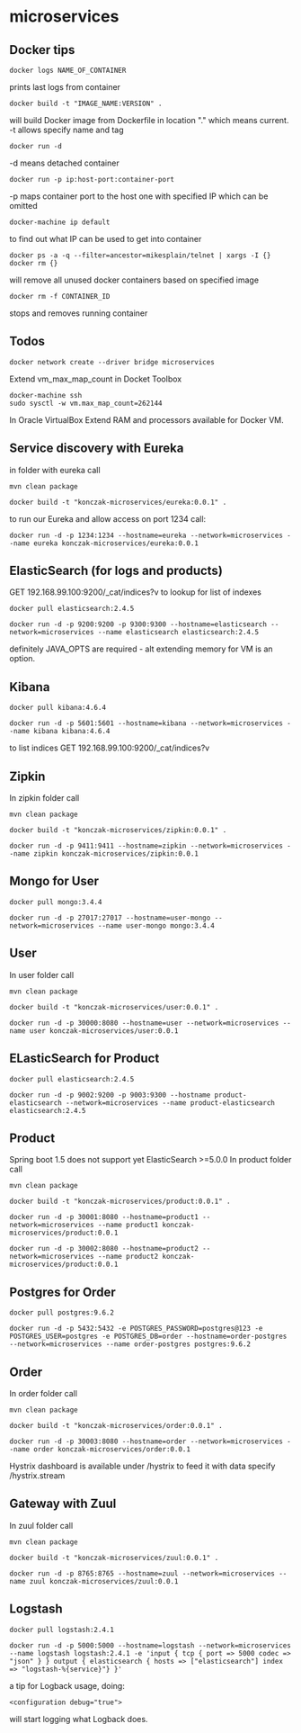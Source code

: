 # microservices

## Docker tips

~~~
docker logs NAME_OF_CONTAINER
~~~

prints last logs from container

~~~
docker build -t "IMAGE_NAME:VERSION" .
~~~

will build Docker image from Dockerfile in location "." which means current.
-t allows specify name and tag

~~~
docker run -d
~~~

-d means detached container

~~~
docker run -p ip:host-port:container-port
~~~

-p maps container port to the host one with specified IP which can be omitted

~~~
docker-machine ip default
~~~

to find out what IP can be used to get into container

~~~
docker ps -a -q --filter=ancestor=mikesplain/telnet | xargs -I {} docker rm {}
~~~
will remove all unused docker containers based on specified image

~~~
docker rm -f CONTAINER_ID
~~~
stops and removes running container

## Todos

~~~
docker network create --driver bridge microservices
~~~

Extend vm_max_map_count in Docket Toolbox

~~~
docker-machine ssh
sudo sysctl -w vm.max_map_count=262144
~~~

In Oracle VirtualBox
Extend RAM and processors available for Docker VM.

## Service discovery with Eureka

in folder with eureka call

~~~
mvn clean package
~~~

~~~
docker build -t "konczak-microservices/eureka:0.0.1" .
~~~

to run our Eureka and allow access on port 1234 call:

~~~
docker run -d -p 1234:1234 --hostname=eureka --network=microservices --name eureka konczak-microservices/eureka:0.0.1
~~~

## ElasticSearch (for logs and products)

GET 192.168.99.100:9200/_cat/indices?v
	to lookup for list of indexes

~~~
docker pull elasticsearch:2.4.5
~~~

~~~
docker run -d -p 9200:9200 -p 9300:9300 --hostname=elasticsearch --network=microservices --name elasticsearch elasticsearch:2.4.5
~~~

definitely JAVA_OPTS are required - alt extending memory for VM is an option.

## Kibana

~~~
docker pull kibana:4.6.4
~~~

~~~
docker run -d -p 5601:5601 --hostname=kibana --network=microservices --name kibana kibana:4.6.4
~~~

to list indices GET 192.168.99.100:9200/_cat/indices?v

## Zipkin
In zipkin folder call

~~~
mvn clean package
~~~

~~~
docker build -t "konczak-microservices/zipkin:0.0.1" .
~~~

~~~
docker run -d -p 9411:9411 --hostname=zipkin --network=microservices --name zipkin konczak-microservices/zipkin:0.0.1
~~~

## Mongo for User
~~~
docker pull mongo:3.4.4
~~~

~~~
docker run -d -p 27017:27017 --hostname=user-mongo --network=microservices --name user-mongo mongo:3.4.4
~~~

## User
In user folder call

~~~
mvn clean package
~~~

~~~
docker build -t "konczak-microservices/user:0.0.1" .
~~~

~~~
docker run -d -p 30000:8080 --hostname=user --network=microservices --name user konczak-microservices/user:0.0.1
~~~

## ELasticSearch for Product
~~~
docker pull elasticsearch:2.4.5
~~~

~~~
docker run -d -p 9002:9200 -p 9003:9300 --hostname product-elasticsearch --network=microservices --name product-elasticsearch elasticsearch:2.4.5
~~~

## Product
Spring boot 1.5 does not support yet ElasticSearch >=5.0.0
In product folder call

~~~
mvn clean package
~~~

~~~
docker build -t "konczak-microservices/product:0.0.1" .
~~~

~~~
docker run -d -p 30001:8080 --hostname=product1 --network=microservices --name product1 konczak-microservices/product:0.0.1
~~~

~~~
docker run -d -p 30002:8080 --hostname=product2 --network=microservices --name product2 konczak-microservices/product:0.0.1
~~~

## Postgres for Order

~~~
docker pull postgres:9.6.2
~~~

~~~
docker run -d -p 5432:5432 -e POSTGRES_PASSWORD=postgres@123 -e POSTGRES_USER=postgres -e POSTGRES_DB=order --hostname=order-postgres --network=microservices --name order-postgres postgres:9.6.2
~~~

## Order
In order folder call

~~~
mvn clean package
~~~

~~~
docker build -t "konczak-microservices/order:0.0.1" .
~~~

~~~
docker run -d -p 30003:8080 --hostname=order --network=microservices --name order konczak-microservices/order:0.0.1
~~~

Hystrix dashboard is available under /hystrix to feed it with data specify /hystrix.stream

## Gateway with Zuul
In zuul folder call

~~~
mvn clean package
~~~

~~~
docker build -t "konczak-microservices/zuul:0.0.1" .
~~~

~~~
docker run -d -p 8765:8765 --hostname=zuul --network=microservices --name zuul konczak-microservices/zuul:0.0.1
~~~

## Logstash

~~~
docker pull logstash:2.4.1
~~~

~~~
docker run -d -p 5000:5000 --hostname=logstash --network=microservices --name logstash logstash:2.4.1 -e 'input { tcp { port => 5000 codec => "json" } } output { elasticsearch { hosts => ["elasticsearch"] index => "logstash-%{service}"} }'
~~~

a tip for Logback usage, doing:

~~~
<configuration debug="true">
~~~

will start logging what Logback does.